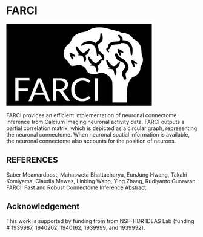 # FARCI


![alt text](https://github.com/CABSEL/FARCI/blob/master/docs/logo.jpg?raw=true)


FARCI provides an efficient implementation of neuronal connectome inference from Calcium imaging neuronal activity data. FARCI outputs a partial correlation matrix, which is depicted as a circular graph, representing the neuronal connectome. When neuronal spatial information is available, the neuronal connectome also accounts for the position of neurons.

## REFERENCES

Saber Meamardoost, Mahasweta Bhattacharya, EunJung Hwang, Takaki Komiyama, Claudia Mewes, Linbing Wang, Ying Zhang, Rudiyanto Gunawan. FARCI: Fast and Robust Connectome Inference [Abstract](https://www.biorxiv.org/content/10.1101/2020.10.07.330175v1)

## Acknowledgement

This work is supported by funding from from NSF-HDR IDEAS Lab (funding # 1939987, 1940202, 1940162, 1939999, and 1939992).
